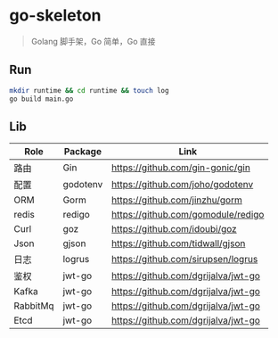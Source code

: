 # go-skeleton

> Golang 脚手架，Go 简单，Go 直接

## Run

```bash
mkdir runtime && cd runtime && touch log
go build main.go
```

## Lib

|   Role   |   Package   |   Link   |
| ---- | ---- | ---- |
|   路由   |   Gin       |   https://github.com/gin-gonic/gin     |
|   配置   |   godotenv  |   https://github.com/joho/godotenv     |
|   ORM    |   Gorm      |   https://github.com/jinzhu/gorm       |
|   redis  |   redigo    |   https://github.com/gomodule/redigo   |
|   Curl   |   goz       |   https://github.com/idoubi/goz        |
|   Json   |   gjson     |   https://github.com/tidwall/gjson     |
|   日志   |   logrus    |   https://github.com/sirupsen/logrus   |
|   鉴权   |   jwt-go    |   https://github.com/dgrijalva/jwt-go  |
|   Kafka   |   jwt-go    |   https://github.com/dgrijalva/jwt-go  |
|   RabbitMq   |   jwt-go    |   https://github.com/dgrijalva/jwt-go  |
|   Etcd   |   jwt-go    |   https://github.com/dgrijalva/jwt-go  |
